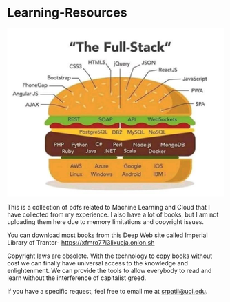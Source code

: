 # Learning-Resources

![alt text](./Images/Full_Stack.png)

This is a collection of pdfs related to Machine Learning and Cloud that I have collected from my experience. I also have a lot of books, but I am not uploading them here due to memory limitations and copyright issues.

You can download most books from this Deep Web site called Imperial Library of Trantor- https://xfmro77i3lixucja.onion.sh

Copyright laws are obsolete. With the technology to copy books without cost we can finally have universal access to the knowledge and enlightenment. We can provide the tools to allow everybody to read and learn without the interference of capitalist greed. 

If you have a specific request, feel free to email me at srpatil@uci.edu.
